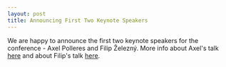 ```yaml
---
layout: post
title: Announcing First Two Keynote Speakers
---
```


<p class="text-justify">We are happy to announce the first two keynote speakers for the conference - Axel Polleres and Filip Železný. 
More info about Axel's talk <a href="{{ site.url }}/keynotespeakers#AxelPolleres">here</a> and about Filip's talk <a href="{{ site.url }}/keynotespeakers#FilipZelezny">here</a>.</p>
